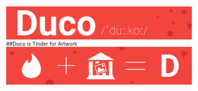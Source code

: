 ![Duco](https://github.com/devanshk/Duco/blob/master/Designs/readme_banner_duco.png?raw=true)
##Duco is Tinder for Artwork
![TinderMuseum](https://github.com/devanshk/Duco/blob/master/Designs/readme_tinder_plus_museum.png?raw=true)
